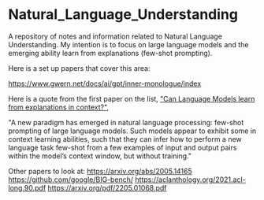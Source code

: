 # Natural_Language_Understanding

A repository of notes and information related to Natural Language Understanding.   My intention is to focus on large language models and the emerging ability learn from explanations (few-shot prompting).

Here is a set up papers that cover this area:

https://www.gwern.net/docs/ai/gpt/inner-monologue/index

Here is a quote from the first paper on the list, ["Can Language Models learn from explanations in context?"](https://arxiv.org/pdf/2204.02329.pdf),

"A new paradigm has emerged in natural language processing: few-shot prompting of large language models. Such models appear to exhibit some in context learning abilities, such that they can infer how to perform a new language task few-shot from a few examples of input and output pairs within the model’s context window, but without training."

Other papers to look at:
https://arxiv.org/abs/2005.14165
https://github.com/google/BIG-bench/
https://aclanthology.org/2021.acl-long.90.pdf
https://arxiv.org/pdf/2205.01068.pdf





